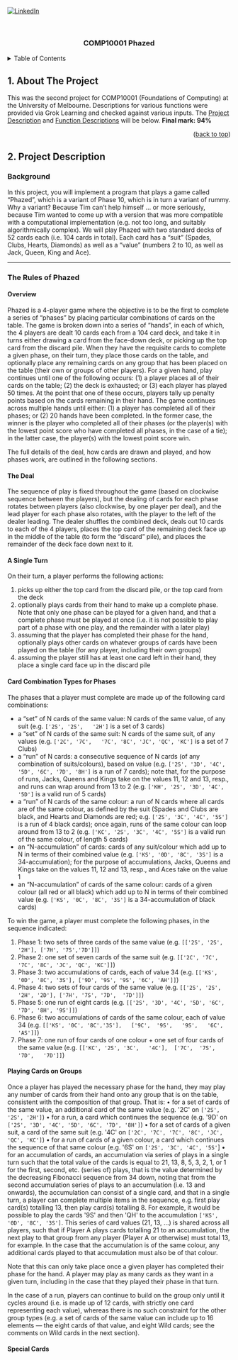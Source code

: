 <div id="top"></div>
<!--
*** Thanks for checking out the Best-README-Template. If you have a suggestion
*** that would make this better, please fork the repo and create a pull request
*** or simply open an issue with the tag "enhancement".
*** Don't forget to give the project a star!
*** Thanks again! Now go create something AMAZING! :D
-->



<!-- PROJECT SHIELDS -->
<!--
*** I'm using markdown "reference style" links for readability.
*** Reference links are enclosed in brackets [ ] instead of parentheses ( ).
*** See the bottom of this document for the declaration of the reference variables
*** for contributors-url, forks-url, etc. This is an optional, concise syntax you may use.
*** https://www.markdownguide.org/basic-syntax/#reference-style-links
-->

[![LinkedIn][linkedin-shield]][linkedin-url]



<!-- PROJECT LOGO -->
<br />
<div align="center">

<h3 align="center">COMP10001 Phazed</h3>
</div>



<!-- TABLE OF CONTENTS -->
<details>
<summary>Table of Contents</summary>
  

  
</details>

## 1. About The Project
This was the second project for COMP10001 (Foundations of Computing) at the University of Melbourne. Descriptions for various functions were provided via Grok Learning and checked against various inputs. The <a href="#project-description">Project Description</a> and <a href="#function-descriptions">Function Descriptions</a> will be below. <b> Final mark: 94% </b>

<p align="right">(<a href="#top">back to top</a>)</p>

## 2. Project Description
### Background
In this project, you will implement a program that plays a game called “Phazed”, which is a variant of Phase 10, which is in turn a variant of rummy. Why a variant? Because Tim can’t help himself ... or more seriously, because Tim wanted to come up with a version that was more compatible with a computational implementation (e.g. not too long, and suitably algorithmically complex).
We will play Phazed with two standard decks of 52 cards each (i.e. 104 cards in total). Each card has a “suit” (Spades, Clubs, Hearts, Diamonds) as well as a “value” (numbers 2 to 10, as well as Jack, Queen, King and Ace).

  <hr></hr>
  
### The Rules of Phazed
#### Overview
Phazed is a 4-player game where the objective is to be the first to complete a series of “phases” by placing particular combinations of cards on the table. The game is broken down into a series of “hands”, in each of which, the 4 players are dealt 10 cards each from a 104 card deck, and take it in turns either drawing a card from the face-down deck, or picking up the top card from the discard pile. When they have the requisite cards to complete a given phase, on their turn, they place those cards on the table, and optionally place any remaining cards on any group that has been placed on the table (their own or groups of other players). For a given hand, play continues until one of the following occurs: (1) a player places all of their cards on the table; (2) the deck is exhausted; or (3) each player has played 50 times. At the point that one of these occurs, players tally up penalty points based on the cards remaining in their hand. The game continues across multiple hands until either: (1) a player has completed all of their phases; or (2) 20 hands have been completed. In the former case, the winner is the player who completed all of their phases (or the player(s) with the lowest point score who have completed all phases, in the case of a tie); in the latter case, the player(s) with the lowest point score win.

The full details of the deal, how cards are drawn and played, and how phases work, are outlined in the following sections.

#### The Deal
The sequence of play is fixed throughout the game (based on clockwise sequence between the players), but the dealing of cards for each phase rotates between players (also clockwise, by one player per deal), and the lead player for each phase also rotates, with the player to the left of the dealer leading. The dealer shuffles the combined deck, deals out 10 cards to each of the 4 players, places the top card of the remaining deck face up in the middle of the table (to form the “discard” pile), and places the remainder of the deck face down next to it.

#### A Single Turn
On their turn, a player performs the following actions:
1. picks up either the top card from the discard pile, or the top card from the deck
2. optionally plays cards from their hand to make up a complete phase. Note that only one phase can be played for a given hand, and that a complete phase must be played at once (i.e. it is not possible to play part of a phase with one play, and the remainder with a later play)
3. assuming that the player has completed their phase for the hand, optionally plays other cards on whatever groups of cards have been played on the table (for any player, including their own groups)
4. assuming the player still has at least one card left in their hand, they place a single card face up in the discard pile

#### Card Combination Types for Phases

The phases that a player must complete are made up of the following card combinations:
*	a “set” of N cards of the same value: N cards of the same value, of any suit (e.g.	`['2S',	'2S',	'2H']` is a set of 3 cards)			
*	a “set” of N cards of the same suit: N cards of the same suit, of any values (e.g.	`['2C',	'7C',	'7C', '8C', 'JC', 'QC', 'KC']` is a set of 7 Clubs)
*	a “run” of N cards: a consecutive sequence of N cards (of any combination of suits/colours), based on value (e.g. `['2S', '3D', '4C', '5D', '6C', '7D', '8H']` is a run of 7 cards); note that, for the purpose of runs, Jacks, Queens and Kings take on the values 11, 12 and 13, resp., and runs can wrap around from 13 to 2 (e.g. `['KH', '2S', '3D', '4C', '5D']` is a valid run of 5 cards)
*	a “run” of N cards of the same colour: a run of N cards where all cards are of the same colour, as defined by the suit (Spades and Clubs are black, and Hearts and Diamonds are red; e.g. `['2S', '3C', '4C', '5S']` is a run of 4 black cards); once again, runs of the same colour can loop around from 13 to 2 (e.g. `['KC', '2S', '3C', '4C', '5S']` is a valid run of the same colour, of length 5 cards)
* an “N-accumulation” of cards: cards of any suit/colour which add up to N in terms of their combined value (e.g. `['KS', '0D', '8C', '3S']` is a 34-accumulation); for the purpose of accumulations, Jacks, Queens and Kings take on the values 11, 12 and 13, resp., and Aces take on the value 1
* an “N-accumulation” of cards of the same colour: cards of a given colour (all red or all black) which add up to N in terms of their combined value (e.g. `['KS', '0C', '8C', '3S']` is a 34-accumulation of black cards)

To win the game, a player must complete the following phases, in the sequence indicated:

1.	Phase 1: two sets of three cards of the same value (e.g. `[['2S', '2S', '2H'], ['7H', '7S','7D']]`)
2.	Phase 2: one set of seven cards of the same suit (e.g. `[['2C', '7C', '7C', '8C', 'JC', 'QC', 'KC']]`)
3.	Phase 3: two accumulations of cards, each of value 34 (e.g. `[['KS', '0D', '8C', '3S'], ['9D', '9S', '9S', '6C', 'AH']]`)
4.	Phase 4: two sets of four cards of the same value (e.g. `[['2S', '2S', '2H', '2D'], ['7H', '7S', '7D',	'7D']]`)
5.	Phase 5: one run of eight cards (e.g. `[['2S', '3D', '4C', '5D', '6C', '7D', '8H', '9S']]`)
6.	Phase 6: two accumulations of cards of the same colour, each of value 34 (e.g. `[['KS', '0C', '8C','3S'],	['9C',	'9S',	'9S',	'6C',	'AS']]`)
7.	Phase 7: one run of four cards of one colour + one set of four cards of the same value (e.g. `[['KC', '2S', '3C',	'4C'],	['7C',	'7S',	'7D',	'7D']]`)

#### Playing Cards on Groups
Once a player has played the necessary phase for the hand, they may play any number of cards from their hand onto any group that is on the table, consistent with the composition of that group. That is:
•	for a set of cards of the same value, an additional card of the same value (e.g. '2C' on `['2S', '2S', '2H']`)
•	for a run, a card which continues the sequence (e.g. '9D' on `['2S', '3D', '4C', '5D', '6C', '7D', '8H']`)
•	for a set of cards of a given suit, a card of the same suit (e.g. '4C' on `['2C', '7C', '7C', '8C', 'JC', 'QC', 'KC']`)
•	for a run of cards of a given colour, a card which continues the sequence of that same colour (e.g. '6S' on `['2S', '3C', '4C', '5S'`]
•	for an accumulation of cards, an accumulation via series of plays in a single turn such that the total value of the cards is equal to 21, 13, 8, 5, 3, 2, 1, or 1 for the first, second, etc. (series of) plays, that is the value determined by the decreasing Fibonacci sequence from 34 down, noting that from the second accumulation series of plays to an accumulation (i.e. 13 and onwards), the accumulation can consist of a single card, and that in a single turn, a player can complete multiple items in the sequence, e.g. first play card(s) totalling 13, then play card(s) totalling 8. For example, it would be possible to play the cards '9S' and then 'QH' to the accumulation `['KS', '0D', '8C', '3S']`. This series of card values (21, 13, ...) is shared across all players, such that if Player A plays cards totalling 21 to an accumulation, the next play to that group from any player (Player A or otherwise) must total 13, for example. In the case that the accumulation is of the same colour, any additional cards played to that accumulation must also be of that colour.

Note that this can only take place once a given player has completed their phase for the hand. A player may play as many cards as they want in a given turn, including in the case that they played their phase in that turn.

In the case of a run, players can continue to build on the group only until it cycles around (i.e. is made up of 12 cards, with strictly one card representing each value), whereas there is no such constraint for the other group types (e.g. a set of cards of the same value can include up to 16 elements — the eight cards of that value, and eight Wild cards; see the comments on Wild cards in the next section).

#### Special Cards


<!-- MARKDOWN LINKS & IMAGES -->
<!-- https://www.markdownguide.org/basic-syntax/#reference-style-links -->

[linkedin-shield]: https://img.shields.io/badge/-LinkedIn-black.svg?style=for-the-badge&logo=linkedin&colorB=555
[linkedin-url]: https://www.linkedin.com/in/arsamsamadi/
